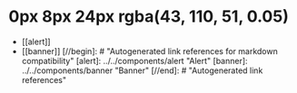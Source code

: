 # 0px 8px 24px rgba(43, 110, 51, 0.05)

- [[alert]]
- [[banner]]
[//begin]: # "Autogenerated link references for markdown compatibility"
[alert]: ../../components/alert "Alert"
[banner]: ../../components/banner "Banner"
[//end]: # "Autogenerated link references"